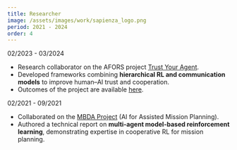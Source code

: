 ```yaml
---
title: Researcher
image: /assets/images/work/sapienza_logo.png
period: 2021 - 2024
order: 4
---
```


02/2023 - 03/2024
- Research collaborator on the AFORS project [Trust Your Agent](https://sites.google.com/diag.uniroma1.it/trust-your-agents/home).  
- Developed frameworks combining **hierarchical RL and communication models** to improve human–AI trust and cooperation.  
- Outcomes of the project are available [here](/projects/trustAgents/).  

02/2021 - 09/2021
- Collaborated on the [MBDA Project](https://www.consorzio-cini.it/index.php/en/component/attachments/download/1534) (AI for Assisted Mission Planning).  
- Authored a technical report on **multi-agent model-based reinforcement learning**, demonstrating expertise in cooperative RL for mission planning.  
  